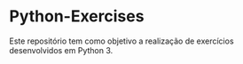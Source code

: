 # Python-Exercises
Este repositório tem como objetivo a realização de exercícios desenvolvidos em Python 3.
